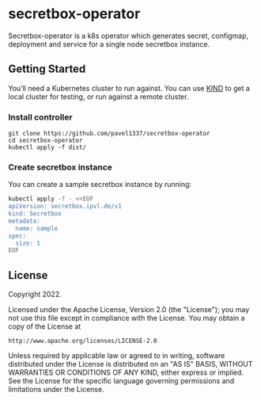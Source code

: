 # secretbox-operator
Secretbox-operator is a k8s operator which generates secret, configmap, deployment and service for a single node secretbox instance.

## Getting Started
You’ll need a Kubernetes cluster to run against. You can use [KIND](https://sigs.k8s.io/kind) to get a local cluster for testing, or run against a remote cluster.

### Install controller

```
git clone https://github.com/pavel1337/secretbox-operator
cd secretbox-operator
kubectl apply -f dist/
```

### Create secretbox instance

You can create a sample secretbox instance by running:
```bash
kubectl apply -f - <<EOF
apiVersion: secretbox.ipvl.de/v1
kind: Secretbox
metadata:
  name: sample
spec:
  size: 1
EOF
```

## License

Copyright 2022.

Licensed under the Apache License, Version 2.0 (the "License");
you may not use this file except in compliance with the License.
You may obtain a copy of the License at

    http://www.apache.org/licenses/LICENSE-2.0

Unless required by applicable law or agreed to in writing, software
distributed under the License is distributed on an "AS IS" BASIS,
WITHOUT WARRANTIES OR CONDITIONS OF ANY KIND, either express or implied.
See the License for the specific language governing permissions and
limitations under the License.
